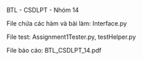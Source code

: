BTL - CSDLPT - Nhóm 14

File chứa các hàm và bài làm: Interface.py

File test: Assignment1Tester.py, testHelper.py

File báo cáo: BTL_CSDLPT_14.pdf
